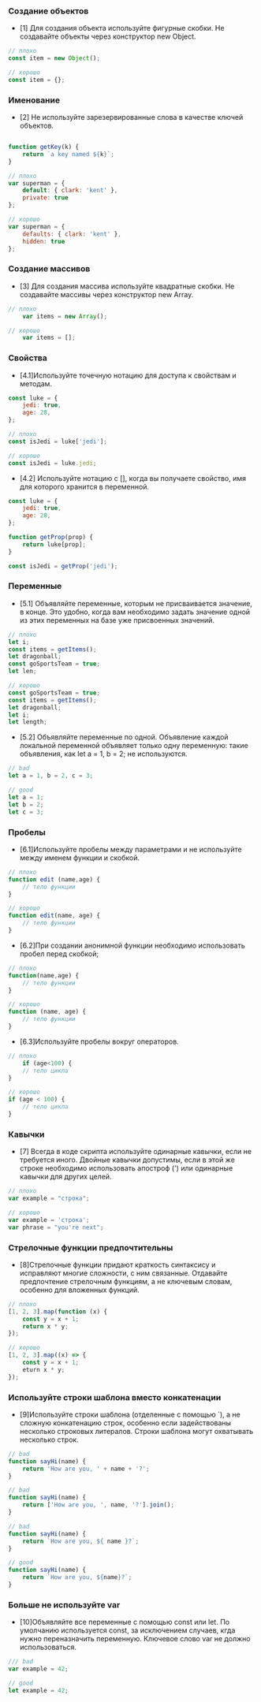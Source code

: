 ### Создание объектов
- [1] Для создания объекта используйте фигурные скобки. Не создавайте объекты через конструктор new Object.

```javascript
// плохо
const item = new Object();

// хорошо
const item = {};
```
### Именование
- [2] Не используйте зарезервированные слова в качестве ключей объектов. 

```javascript

function getKey(k) {
    return `a key named ${k}`;
}

// плохо
var superman = {
    default: { clark: 'kent' },
    private: true
};

// хорошо
var superman = {
    defaults: { clark: 'kent' },
    hidden: true
};
```

### Создание массивов
- [3] Для создания массива используйте квадратные скобки. Не создавайте массивы через конструктор new Array.

```javascript
// плохо
    var items = new Array();

// хорошо
    var items = [];
```
### Свойства
- [4.1]Используйте точечную нотацию для доступа к свойствам и методам.

```javascript
const luke = {
    jedi: true,
    age: 28,
};

// плохо
const isJedi = luke['jedi'];

// хорошо
const isJedi = luke.jedi;
```

- [4.2] Используйте нотацию с [], когда вы получаете свойство, имя для которого хранится в переменной.

```javascript
const luke = {
    jedi: true,
    age: 28,
};

function getProp(prop) {
    return luke[prop];
}

const isJedi = getProp('jedi');
```
### Переменные
- [5.1] Объявляйте переменные, которым не присваивается значение, в конце. Это удобно, когда вам необходимо задать значение одной из этих переменных на базе уже присвоенных значений.

```javascript
// плохо
let i;
const items = getItems();
let dragonball;
const goSportsTeam = true;
let len;

// хорошо
const goSportsTeam = true;
const items = getItems();
let dragonball;
let i;
let length;
```
- [5.2] Объявляйте переменные по одной. Объявление каждой локальной переменной объявляет только одну переменную: такие объявления, как let a = 1, b = 2; не используются.

```javascript
// bad
let a = 1, b = 2, c = 3;

// good
let a = 1;
let b = 2;
let c = 3;
```
### Пробелы
- [6.1]Используйте пробелы между параметрами и не используйте между именем функции и скобкой.

```javascript
// плохо
function edit (name,age) {
    // тело функции 
}

// хорошо
function edit(name, age) {
    // тело функции
}
```
- [6.2]При создании анонимной функции необходимо использовать пробел перед скобкой;

```javascript
// плохо
function(name,age) {
    // тело функции
}

// хорошо
function (name, age) {
    // тело функции
}
```
- [6.3]Используйте пробелы вокруг операторов.

```javascript
// плохо
    if (age<100) {
    // тело цикла
}

// хорошо
if (age < 100) {
    // тело цикла
}
```
### Кавычки
- [7] Всегда в коде скрипта используйте одинарные кавычки, если не требуется иного. Двойные кавычки допустимы, если в этой же строке необходимо использовать апостроф (') или одинарные кавычки для других целей.

```javascript
// плохо
var example = "строка";

// хорошо
var example = 'строка';
var phrase = "you're next";
```

### Стрелочные функции предпочтительны
- [8]Стрелочные функции придают краткость синтаксису и исправляют многие сложности, с ним связанные. Отдавайте предпочтение стрелочным функциям, а не ключевым словам, особенно для вложенных функций.

```javascript
// плохо
[1, 2, 3].map(function (x) {
    const y = x + 1;
    return x * y;
});

// хорошо
[1, 2, 3].map((x) => {
    const y = x + 1;
    eturn x * y;
});
```
### Используйте строки шаблона вместо конкатенации
- [9]Используйте строки шаблона (отделенные с помощью `), а не сложную конкатенацию строк, особенно если задействованы несколько строковых литералов. Строки шаблона могут охватывать несколько строк.
```javascript
// bad
function sayHi(name) {
    return 'How are you, ' + name + '?';
}

// bad
function sayHi(name) {
    return ['How are you, ', name, '?'].join();
}

// bad
function sayHi(name) {
    return `How are you, ${ name }?`;
}

// good
function sayHi(name) {
    return `How are you, ${name}?`;
}
```
### Больше не используйте var
- [10]Объявляйте все переменные с помощью const или let. По умолчанию используется const, за исключением случаев, кгда нужно переназначить переменную. Ключевое слово var не должно использоваться.

```javascript
/// bad
var example = 42;

// good
let example = 42;
```